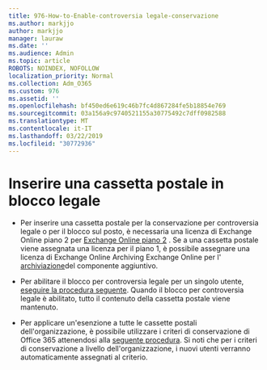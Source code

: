 ```yaml
---
title: 976-How-to-Enable-controversia legale-conservazione
ms.author: markjjo
author: markjjo
manager: lauraw
ms.date: ''
ms.audience: Admin
ms.topic: article
ROBOTS: NOINDEX, NOFOLLOW
localization_priority: Normal
ms.collection: Adm_O365
ms.custom: 976
ms.assetid: ''
ms.openlocfilehash: bf450ed6e619c46b7fc4d867284fe5b18854e769
ms.sourcegitcommit: 03a156a9c9740521155a30775492c7dff0982588
ms.translationtype: MT
ms.contentlocale: it-IT
ms.lasthandoff: 03/22/2019
ms.locfileid: "30772936"
---
```

# <a name="place-a-mailbox-on-legal-hold"></a>Inserire una cassetta postale in blocco legale

- Per inserire una cassetta postale per la conservazione per controversia legale o per il blocco sul posto, è necessaria una licenza di Exchange Online piano 2 per [Exchange Online piano 2](https://docs.microsoft.com/office365/servicedescriptions/office-365-platform-service-description/office-365-plan-options) . Se a una cassetta postale viene assegnata una licenza per il piano 1, è possibile assegnare una licenza di Exchange Online Archiving Exchange Online per l' [archiviazione](https://docs.microsoft.com/office365/servicedescriptions/exchange-online-archiving-service-description)del componente aggiuntivo.

- Per abilitare il blocco per controversia legale per un singolo utente, [eseguire la procedura seguente](https://docs.microsoft.com/office365/SecurityCompliance/place-a-mailbox-on-litigation-hold). Quando il blocco per controversia legale è abilitato, tutto il contenuto della cassetta postale viene mantenuto.

- Per applicare un'esenzione a tutte le cassette postali dell'organizzazione, è possibile utilizzare i criteri di conservazione di Office 365 attenendosi alla [seguente procedura](https://docs.microsoft.com/office365/securitycompliance/retention-policies#applying-a-retention-policy-to-an-entire-organization-or-specific-locations). Si noti che per i criteri di conservazione a livello dell'organizzazione, i nuovi utenti verranno automaticamente assegnati al criterio.

